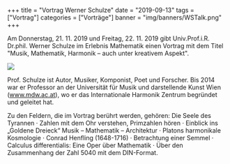 +++
title = "Vortrag Werner Schulze"
date = "2019-09-13"
tags = ["Vortrag"]
categories = ["Vorträge"]
banner = "img/banners/WSTalk.png"
+++

Am Donnerstag, 21. 11. 2019 und Freitag, 22. 11. 2019 gibt Univ.Prof.i.R. Dr.phil. Werner Schulze im Erlebnis Mathematik einen Vortrag mit dem Titel "Musik, Mathematik, Harmonik – auch unter kreativem Aspekt".

![](/img/talks/WSTalk.png)

Prof. Schulze ist Autor, Musiker, Komponist, Poet und Forscher. Bis 2014 war er
Professor an der Universität für Musik und darstellende Kunst Wien
(www.mdw.ac.at), wo er das Internationale Harmonik Zentrum begründet
und geleitet hat.

Zu den Feldern, die im Vortrag berührt werden, gehören: Die Seele des
Tyrannen · Zahlen mit dem Ohr verstehen, Primzahlen hören · Einblick ins
„Goldene Dreieck“ Musik – Mathematik – Architektur · Platons harmonikale
Kosmologie · Conrad Henfling (1648-1716) · Betrachtung einer
Semmel · Calculus differentialis: Eine Oper über Mathematik · Über den
Zusammenhang der Zahl 5040 mit dem DIN-Format.
